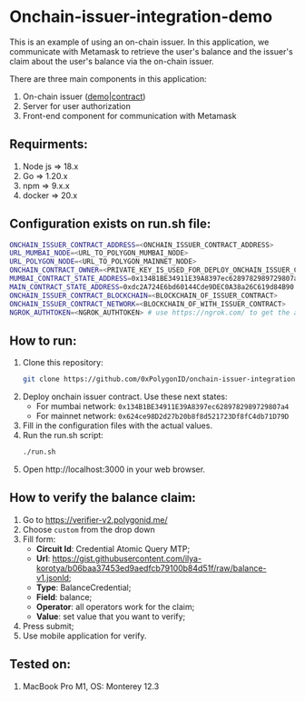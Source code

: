 # Onchain-issuer-integration-demo

This is an example of using an on-chain issuer. In this application, we communicate with Metamask to retrieve the user's balance and the issuer's claim about the user's balance via the on-chain issuer.

There are three main components in this application:
1. On-chain issuer ([demo](https://github.com/0xPolygonID/onchain-issuer-demo/)|[contract](https://github.com/iden3/contracts))
2. Server for user authorization
3. Front-end component for communication with Metamask

## Requirments:
1. Node js => 18.x
2. Go => 1.20.x
3. npm => 9.x.x
3. docker => 20.x

## Configuration exists on run.sh file:
```bash
ONCHAIN_ISSUER_CONTRACT_ADDRESS=<ONCHAIN_ISSUER_CONTRACT_ADDRESS>
URL_MUMBAI_NODE=<URL_TO_POLYGON_MUMBAI_NODE>
URL_POLYGON_NODE=<URL_TO_POLYGON_MAINNET_NODE>
ONCHAIN_CONTRACT_OWNER=<PRIVATE_KEY_IS_USED_FOR_DEPLOY_ONCHAIN_ISSUER_CONTRACT>
MUMBAI_CONTRACT_STATE_ADDRESS=0x134B1BE34911E39A8397ec6289782989729807a4
MAIN_CONTRACT_STATE_ADDRESS=0xdc2A724E6bd60144Cde9DEC0A38a26C619d84B90
ONCHAIN_ISSUER_CONTRACT_BLOCKCHAIN=<BLOCKCHAIN_OF_ISSUER_CONTRACT>
ONCHAIN_ISSUER_CONTRACT_NETWORK=<BLOCKCHAIN_OF_WITH_ISSUER_CONTRACT>
NGROK_AUTHTOKEN=<NGROK_AUTHTOKEN> # use https://ngrok.com/ to get the auth token 
```

## How to run:
1. Clone this repository:
    ```bash
    git clone https://github.com/0xPolygonID/onchain-issuer-integration-demo
    ```
2. Deploy onchain issuer contract. Use these next states:
    * For mumbai network: `0x134B1BE34911E39A8397ec6289782989729807a4`
    * For mainnet network: `0x624ce98D2d27b20b8f8d521723Df8fC4db71D79D`
3. Fill in the configuration files with the actual values.
4. Run the run.sh script:
    ```bash
    ./run.sh
    ```
5. Open http://localhost:3000 in your web browser.

## How to verify the balance claim:
1. Go to https://verifier-v2.polygonid.me/
2. Choose `custom` from the drop down
3. Fill form:
    * **Circuit Id**: Credential Atomic Query MTP;
    * **Url**: https://gist.githubusercontent.com/ilya-korotya/b06baa37453ed9aedfcb79100b84d51f/raw/balance-v1.jsonld;
    * **Type**: BalanceCredential;
    * **Field**: balance;
    * **Operator**: all operators work for the claim;
    * **Value**: set value that you want to verify;
4. Press submit;
5. Use mobile application for verify.


## Tested on:
1. MacBook Pro M1, OS: Monterey 12.3
